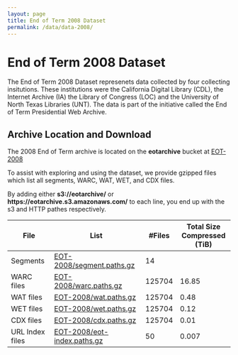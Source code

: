 ```yaml
---
layout: page
title: End of Term 2008 Dataset
permalink: /data/data-2008/
---
```


# End of Term 2008 Dataset

The End of Term 2008 Dataset represenets data collected by four collecting insitutions. These institutions were the California Digital Library (CDL), the Internet Archive (IA)
the Library of Congress (LOC) and the University of North Texas Libraries (UNT). The data is part of the initiative called the End of Term Presidential Web Archive.  

## Archive Location and Download

The 2008 End of Term archive is located on the **eotarchive** bucket at [EOT-2008](https://eotarchive.s3.amazonaws.com/crawl-data/EOT-2008/index.html)

To assist with exploring and using the dataset, we provide gzipped files which list all segments, WARC, WAT, WET, and CDX files.

By adding either **s3://eotarchive/** or **ht<span>tps://</span>eotarchive.s3.amazonaws.com/** to each line, you end up with the s3 and HTTP pathes respectively.

|       File      | List	                                                                                                      | #Files | Total Size <br/> Compressed (TiB)|
|-----------------|-------------------------------------------------------------------------------------------------------------|--------|----------------------------------|
| Segments        | [EOT-2008/segment.paths.gz](https://eotarchive.s3.amazonaws.com/crawl-data/EOT-2008/segment.paths.gz)       | 14     |                                  |
| WARC files      | [EOT-2008/warc.paths.gz](https://eotarchive.s3.amazonaws.com/crawl-data/EOT-2008/warc.paths.gz)             | 125704 | 16.85                             |
| WAT files       | [EOT-2008/wat.paths.gz](https://eotarchive.s3.amazonaws.com/crawl-data/EOT-2008/wat.paths.gz)               | 125704 |  0.48                             |
| WET files       | [EOT-2008/wet.paths.gz](https://eotarchive.s3.amazonaws.com/crawl-data/EOT-2008/wet.paths.gz)               | 125704 |  0.12                             |
| CDX files       | [EOT-2008/cdx.paths.gz](https://eotarchive.s3.amazonaws.com/crawl-data/EOT-2008/cdx.paths.gz)               | 125704 |  0.01                            |
| URL Index files | [EOT-2008/eot-index.paths.gz](https://eotarchive.s3.amazonaws.com/crawl-data/EOT-2008/eot-index.paths.gz)   | 50     |  0.007                                |


